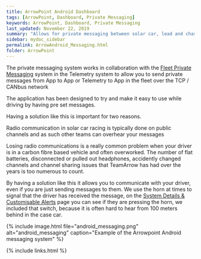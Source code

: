 ```yaml
---
title: ArrowPoint Android Dashboard
tags: [ArrowPoint, Dashboard, Private Messaging]
keywords: ArrowPoint, Dashboard, Private Messaging
last_updated: November 22, 2019
summary: "Allows for private messaging between solar car, lead and chase car and the Telemetry system."
sidebar: mydoc_sidebar
permalink: ArrowAndroid_Messaging.html
folder: ArrowPoint
---
```


The private messaging system works in collaboration with the [Fleet Private Messaging](ArrowTelemetry_FleetMessaging.html) system in the Telemetry system to allow you to send private messages from App to App or Telemetry to App in the fleet over the TCP / CANbus network

The application has been designed to try and make it easy to use while driving by having pre set messages.

Having a solution like this is important for two reasons.

Radio communication in solar car racing is typically done on public channels and as such other teams can overhear your messages

Losing radio communications is a really common problem when your driver is in a carbon fibre based vehicle and often overworked. The number of flat batteries, disconnected or pulled out headphones, accidently changed channels and channel sharing issues that TeamArrow has had over the years is too numerous to count.

By having a solution like this it allows you to communicate with your driver, even if you are just sending messages to them. We use the horn at times to signal that the driver has received the message, on the [System Details & Customisable Alerts](ArrowAndroid_SystemDetails.html) page you can see if they are pressing the horn, we included that switch, because it is often hard to hear from 100 meters behind in the case car.

{% include image.html file="android_messaging.png" alt="android_messaging" caption="Example of the Arrowpoint Android messaging system" %}

{% include links.html %}